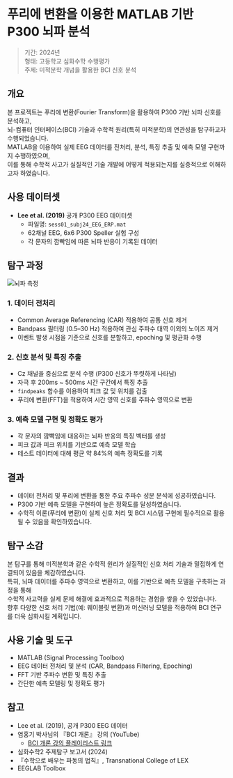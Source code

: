 # 푸리에 변환을 이용한 MATLAB 기반 P300 뇌파 분석

> 기간: 2024년  
> 형태: 고등학교 심화수학 수행평가  
> 주제: 미적분학 개념을 활용한 BCI 신호 분석

## 개요

본 프로젝트는 푸리에 변환(Fourier Transform)을 활용하여 P300 기반 뇌파 신호를 분석하고,  
뇌-컴퓨터 인터페이스(BCI) 기술과 수학적 원리(특히 미적분학)의 연관성을 탐구하고자 수행되었습니다.  
MATLAB을 이용하여 실제 EEG 데이터를 전처리, 분석, 특징 추출 및 예측 모델 구현까지 수행하였으며,  
이를 통해 수학적 사고가 실질적인 기술 개발에 어떻게 적용되는지를 실증적으로 이해하고자 하였습니다.

## 사용 데이터셋

- **Lee et al. (2019)** 공개 P300 EEG 데이터셋
  - 파일명: `sess01_subj24_EEG_ERP.mat`
  - 62채널 EEG, 6x6 P300 Speller 실험 구성
  - 각 문자의 깜빡임에 따른 뇌파 반응이 기록된 데이터

## 탐구 과정
![뇌파 측정](https://github.com/user-attachments/assets/5f9306a6-c1e6-4aa9-8755-2d4fae95870b)



### 1. 데이터 전처리

- Common Average Referencing (CAR) 적용하여 공통 신호 제거
- Bandpass 필터링 (0.5–30 Hz) 적용하여 관심 주파수 대역 이외의 노이즈 제거
- 이벤트 발생 시점을 기준으로 신호를 분할하고, epoching 및 평균화 수행

### 2. 신호 분석 및 특징 추출

- Cz 채널을 중심으로 분석 수행 (P300 신호가 뚜렷하게 나타남)
- 자극 후 200ms ~ 500ms 시간 구간에서 특징 추출
- `findpeaks` 함수를 이용하여 피크 값 및 위치를 검출
- 푸리에 변환(FFT)을 적용하여 시간 영역 신호를 주파수 영역으로 변환

### 3. 예측 모델 구현 및 정확도 평가

- 각 문자의 깜빡임에 대응하는 뇌파 반응의 특징 벡터를 생성
- 피크 값과 피크 위치를 기반으로 예측 모델 학습
- 테스트 데이터에 대해 평균 약 84%의 예측 정확도를 기록

## 결과

- 데이터 전처리 및 푸리에 변환을 통한 주요 주파수 성분 분석에 성공하였습니다.
- P300 기반 예측 모델을 구현하여 높은 정확도를 달성하였습니다.
- 수학적 이론(푸리에 변환)이 실제 신호 처리 및 BCI 시스템 구현에 필수적으로 활용될 수 있음을 확인하였습니다.

## 탐구 소감

본 탐구를 통해 미적분학과 같은 수학적 원리가 실질적인 신호 처리 기술과 밀접하게 연결되어 있음을 체감하였습니다.  
특히, 뇌파 데이터를 주파수 영역으로 변환하고, 이를 기반으로 예측 모델을 구축하는 과정을 통해  
수학적 사고력을 실제 문제 해결에 효과적으로 적용하는 경험을 쌓을 수 있었습니다.  
향후 다양한 신호 처리 기법(예: 웨이블릿 변환)과 머신러닝 모델을 적용하여 BCI 연구를 더욱 심화시킬 계획입니다.

## 사용 기술 및 도구

- MATLAB (Signal Processing Toolbox)
- EEG 데이터 전처리 및 분석 (CAR, Bandpass Filtering, Epoching)
- FFT 기반 주파수 변환 및 특징 추출
- 간단한 예측 모델링 및 정확도 평가

## 참고

- Lee et al. (2019), 공개 P300 EEG 데이터
- 염홍기 박사님의 『BCI 개론』 강의 (YouTube)
  - [BCI 개론 강의 플레이리스트 링크](https://www.youtube.com/playlist?list=PLQp7V1T4Vo7lD5D9i63ZcAr3e_M8xvBdy)
- 심화수학2 주제탐구 보고서 (2024)
- 『수학으로 배우는 파동의 법칙』, Transnational College of LEX
- EEGLAB Toolbox

